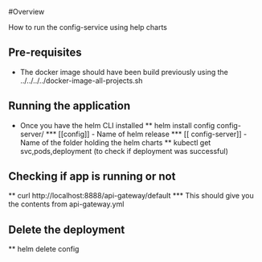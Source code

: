 #Overview

How to run the config-service using help charts

## Pre-requisites

* The docker image should have been build previously using the ../../../../docker-image-all-projects.sh

## Running the application
* Once you have the helm CLI installed
** helm install config config-server/ 
*** [[config]] - Name of helm release
*** [[ config-server]] - Name of the folder holding the helm charts
** kubectl get svc,pods,deployment (to check if deployment was successful)


## Checking if app is running or not
** curl http://localhost:8888/api-gateway/default
*** This should give you the contents from api-gateway.yml

## Delete the deployment
** helm delete config